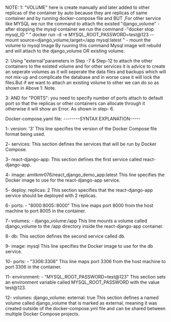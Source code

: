 NOTE: 1:  "VOLUME" here is create manually and later added to other replicas of the container by auto because they are replicas of same container and by
          running docker-compose file and BUT ,For other service like MYSQL we run the command to attach the existed "django_volume" - after stopping the            mysql container we run the command -"docker stop mysql_ID "
         " docker run -d -e MYSQL_ROOT_PASSWORD=test@123 --mount source=django_volume,target=/app mysql:latest "    - mount the volume to mysql Image
           By ruuning this command Mysql image will rebuild and will attach to the django_volume OR existing volume.
     
   2: Using "external"parameters in Step -7 & Step-12 to attach the other containers to the existed volume and for other services it is advice to create      an seperate volumes as it will seperate the data files and backups which will not mix-up and complicate the database and in worse case it will lock     the files.But if we want to attach an existing volume to other we can do so as shown in Above 1: Note.

   3: AND for "PORTS": you need to specify number of ports attach to default port so that the replicas or other containers can allocate through it             otherwise it will show an Error. As shown in step- 6.


Docker-compose.yaml file: 	--------SYNTAX EXPLANATION-----

1-  version: '3'
This line specifies the version of the Docker Compose file format being used.

2-  services:
This section defines the services that will be run by Docker Compose.

3-  react-django-app:
This section defines the first service called react-django-app.


4-    image: amitkmr076/react_django_demo_app:latest
This line specifies the Docker image to use for the react-django-app service.


5-    deploy:
      replicas: 2
This section specifies that the react-django-app service should be deployed with 2 replicas.


6-    ports:
      - "8000:8005::8000"
This line maps port 8000 from the host machine to port 8005 in the container.

7-    volumes:
      - django_volume:/app
This line mounts a volume called django_volume to the /app directory inside the react-django-app container.

8-  db:
This section defines the second service called db.


9-    image: mysql
This line specifies the Docker image to use for the db service.

10-    ports:
      - "3306:3306"
This line maps port 3306 from the host machine to port 3306 in the container.

11-    environment:
      - "MYSQL_ROOT_PASSWORD=test@123"
This section sets an environment variable called MYSQL_ROOT_PASSWORD with the value test@123.

12-  volumes:
 django_volume:
  external: true
This section defines a named volume called django_volume that is marked as external, meaning it was created outside of the docker-compose.yml file and can be shared between multiple Docker Compose projects.

